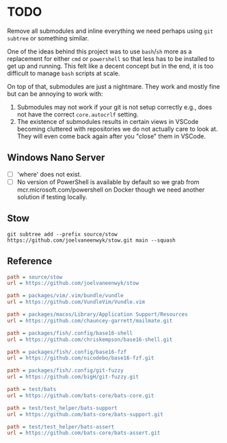 # TODO

Remove all submodules and inline everything we need perhaps using `git subtree` or something similar.

One of the ideas behind this project was to use `bash`/`sh` more as a replacement for either `cmd` or `powershell` so that less has to be installed to get up and running. This felt like a decent concept but in the end, it is too difficult to manage `bash` scripts at scale.

On top of that, submodules are just a nightmare. They work and mostly fine but can be annoying to work with:

1. Submodules may not work if your git is not setup correctly e.g., does not have the correct `core.autocrlf` setting.
2. The existence of submodules results in certain views in VSCode becoming cluttered with repositories we do not actually care to look at. They will even come back again after you "close" them in VSCode.

## Windows Nano Server

- [ ] 'where' does not exist.
- [ ] No version of PowerShell is available by default so we grab from mcr.microsoft.com/powershell on Docker though we need another solution if testing locally.

## Stow

`git subtree add --prefix source/stow https://github.com/joelvaneenwyk/stow.git main --squash`

## Reference

```ini
path = source/stow
url = https://github.com/joelvaneenwyk/stow

path = packages/vim/.vim/bundle/vundle
url = https://github.com/VundleVim/Vundle.vim

path = packages/macos/Library/Application Support/Resources
url = https://github.com/chauncey-garrett/mailmate.git

path = packages/fish/.config/base16-shell
url = https://github.com/chriskempson/base16-shell.git

path = packages/fish/.config/base16-fzf
url = https://github.com/nicodebo/base16-fzf.git

path = packages/fish/.config/git-fuzzy
url = https://github.com/bigH/git-fuzzy.git

path = test/bats
url = https://github.com/bats-core/bats-core.git

path = test/test_helper/bats-support
url = https://github.com/bats-core/bats-support.git

path = test/test_helper/bats-assert
url = https://github.com/bats-core/bats-assert.git
```
